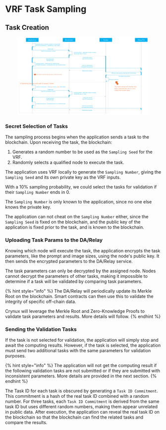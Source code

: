 # VRF Task Sampling

## Task Creation

<figure><img src="../.gitbook/assets/bc14108f59f8164136fdd0d9cdf344e.png" alt=""><figcaption></figcaption></figure>

### Secret Selection of Tasks

The sampling process begins when the application sends a task to the blockchain. Upon receiving the task, the blockchain:

1. Generates a random number to be used as the `Sampling Seed` for the VRF.
2. &#x20;Randomly selects a qualified node to execute the task.

The application uses VRF locally to generate the `Sampling Number`, giving the `Sampling Seed` and its own private key as the VRF inputs.

With a 10% sampling probability, we could select the tasks for validation if their `Sampling Number` ends in 0.

The `Sampling Number` is only known to the application, since no one else knows the private key.

The application can not cheat on the `Sampling Number` either, since the `Sampling Seed` is fixed on the blockchain, and the public key of the application is fixed prior to the task, and is known to the blockchain.

### Uploading Task Params to the DA/Relay

Knowing which node will execute the task, the application encrypts the task parameters, like the prompt and image sizes, using the node's public key. It then sends the encrypted parameters to the DA/Relay service.

The task parameters can only be decrypted by the assigned node. Nodes cannot decrypt the parameters of other tasks, making it impossible to determine if a task will be validated by comparing task parameters.

{% hint style="info" %}
The DA/Relay will periodically update its Merkle Root on the blockchain. Smart contracts can then use this to validate the integrity of specific off-chain data.

Crynux will leverage the Merkle Root and Zero-Knowledge Proofs to validate task parameters and results. More details will follow.
{% endhint %}

### Sending the Validation Tasks

If the task is not selected for validation, the application will simply stop and await the computing results. However, if the task is selected, the application must send two additional tasks with the same parameters for validation purposes.

{% hint style="info" %}
The application will not get the computing result if the following validation tasks are not submitted or if they are submitted with inconsistent parameters. More details are provided in the next section.
{% endhint %}

The Task ID for each task is obscured by generating a `Task ID Commitment`. This commitment is a hash of the real task ID combined with a random number. For three tasks, each `Task ID Commitment` is derived from the same task ID but uses different random numbers, making them appear unrelated in public data. After execution, the application can reveal the real task ID on the blockchain so that the blockchain can find the related tasks and compare the results.



